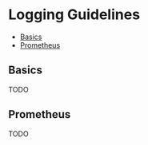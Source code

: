 Logging Guidelines
======================

* [Basics](#basics)
* [Prometheus](#prometheus)

## Basics
TODO

## Prometheus
TODO